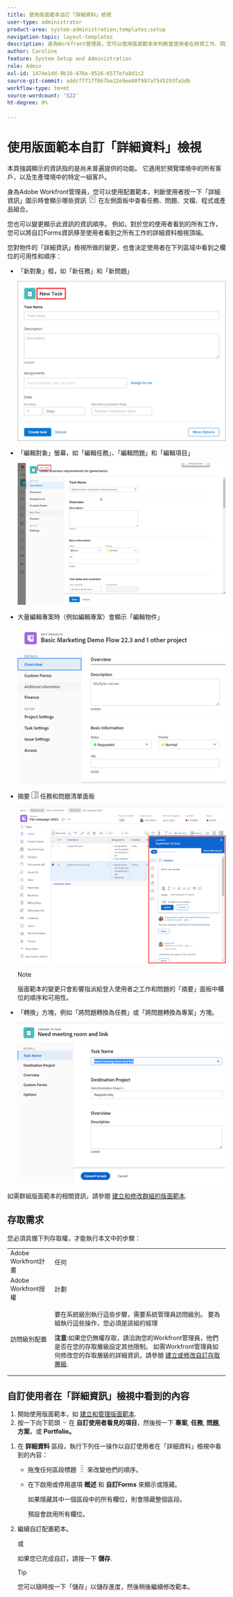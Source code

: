 ```yaml
---
title: 使用版面範本自訂「詳細資料」檢視
user-type: administrator
product-area: system-administration;templates;setup
navigation-topic: layout-templates
description: 身為Workfront管理員，您可以使用版面範本來判斷當使用者在檢視工作、問題、檔案、方案或產品組合時，選取左側面板的「詳細資訊」區段時，會顯示哪些資訊。
author: Caroline
feature: System Setup and Administration
role: Admin
exl-id: 1474e1dd-9b10-476e-9526-6577efa8d1c2
source-git-commit: addcff71ff067be22e9ee80f997af545293fa5db
workflow-type: tm+mt
source-wordcount: '522'
ht-degree: 0%

---
```


# 使用版面範本自訂「詳細資料」檢視

<span class="preview">本頁強調顯示的資訊指的是尚未普遍提供的功能。 它適用於預覽環境中的所有客戶，以及生產環境中的特定一組客戶。</span>

身為Adobe Workfront管理員，您可以使用配置範本，判斷使用者按一下「詳細資訊」圖示時會顯示哪些資訊 ![](assets/project-details-icon.png) 在左側面板中查看任務、問題、文檔、程式或產品組合。

<!--
or billing record
-->

您也可以變更顯示此資訊的資訊順序。 例如，對於您的使用者看到的所有工作，您可以將自訂Forms資訊移至使用者看到之所有工作的詳細資料檢視頂端。

您對物件的「詳細資訊」檢視所做的變更，也會決定使用者在下列區域中看到之欄位的可用性和順序：

* 「新對象」框，如「新任務」和「新問題」

   ![](assets/new-task-dialog.png)

* 「編輯對象」螢幕，如「編輯任務」、「編輯問題」和「編輯項目」

   ![](assets/edit-task-screen.png)


* <span class="preview">大量編輯專案時（例如編輯專案）會顯示「編輯物件」</span>

   <span>![](assets/customize-edit-projects-in-bulk-box-with-layout-template.png)</span>


* 摘要 ![](assets/summary-panel-icon.png) 任務和問題清單面板

   ![](assets/summary-area.png)

   >[!NOTE]
   >
   >版面範本的變更只會影響指派給登入使用者之工作和問題的「摘要」面板中欄位的順序和可用性。

* 「轉換」方塊，例如「將問題轉換為任務」或「將問題轉換為專案」方塊。

   ![將問題轉換為任務框](assets/convert-issue-to-task-box.png)

如需群組版面範本的相關資訊，請參閱 [建立和修改群組的版面範本](../../../administration-and-setup/manage-groups/work-with-group-objects/create-and-modify-a-groups-layout-templates.md).

## 存取需求

您必須具備下列存取權，才能執行本文中的步驟：

<table style="table-layout:auto"> 
 <col> 
 <col> 
 <tbody> 
  <tr> 
   <td role="rowheader">Adobe Workfront計畫</td> 
   <td>任何</td> 
  </tr> 
  <tr> 
   <td role="rowheader">Adobe Workfront授權</td> 
   <td>計劃</td> 
  </tr> 
  <tr> 
   <td role="rowheader">訪問級別配置</td> 
   <td> <p>要在系統級別執行這些步驟，需要系統管理員訪問級別。
要為組執行這些操作，您必須是該組的經理</p> <p><b>注意</b>:如果您仍無權存取，請洽詢您的Workfront管理員，他們是否在您的存取層級設定其他限制。 如需Workfront管理員如何修改您的存取層級的詳細資訊，請參閱 <a href="../../../administration-and-setup/add-users/configure-and-grant-access/create-modify-access-levels.md" class="MCXref xref">建立或修改自訂存取層級</a>.</p> </td> 
  </tr> 
 </tbody> 
</table>

## 自訂使用者在「詳細資訊」檢視中看到的內容

1. 開始使用版面範本，如 [建立和管理版面範本](../../../administration-and-setup/customize-workfront/use-layout-templates/create-and-manage-layout-templates.md).
1. 按一下向下箭頭 ![](assets/dropdown-arrow-12x12.png) 在 **自訂使用者看見的項目**，然後按一下 **專案**, **任務**, **問題**, **方案**，或 **Portfolio。**
<!--
, or billing record
-->

1. 在 **詳細資料** 區段，執行下列任一操作以自訂使用者在「詳細資料」檢視中看到的內容：

   * 拖曳任何區段標題 ![](assets/move-icon---dots.png) 來改變他們的順序。
   * 在下啟用或停用選項 **概述** 和 **自訂Forms** 來顯示或隱藏。

      如果隱藏其中一個區段中的所有欄位，則會隱藏整個區段。

      預設會啟用所有欄位。

1. 繼續自訂配置範本。

   或

   如果您已完成自訂，請按一下 **儲存**.

   >[!TIP]
   >
   >您可以隨時按一下「儲存」以儲存進度，然後稍後繼續修改範本。
